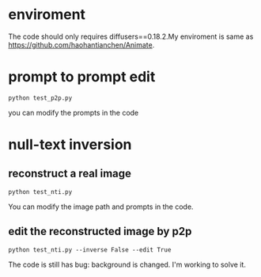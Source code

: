 # enviroment
The code should only requires diffusers==0.18.2.My enviroment is same as https://github.com/haohantianchen/Animate.

# prompt to prompt edit
```
python test_p2p.py
```
you can modify the prompts in the code

# null-text inversion

## reconstruct a real image
```
python test_nti.py
```
You can modify the image path and prompts in the code.

## edit the reconstructed image by p2p
```
python test_nti.py --inverse False --edit True
```
The code is still has bug: background is changed. I'm working to solve it.
